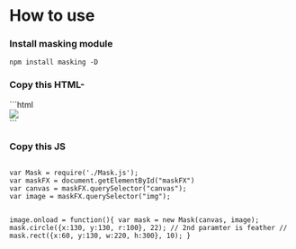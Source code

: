 <h1 id="how-to-use">How to use</h1>



<h3 id="install-masking-module">Install masking module</h3>
<pre><code>npm install masking -D</code></pre>

<h3 id="copy-this-html">Copy this HTML-</h3>
```html
<div id="maskFX">
	<canvas id="canvas"></canvas>	
	<img src="http://lorempixel.com/500/600/">
</div>
```
<h3 id="copy-this-js">Copy this JS</h3>
<pre><code>
var Mask = require('./Mask.js');
var maskFX = document.getElementById("maskFX")
var canvas = maskFX.querySelector("canvas");
var image = maskFX.querySelector("img");

image.onload = function(){
	var mask = new Mask(canvas, image);
	mask.circle({x:130, y:130, r:100}, 22); // 2nd paramter is feather
	// mask.rect({x:60, y:130, w:220, h:300}, 10);
}
</code></pre>